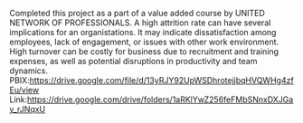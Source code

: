 Completed this project as a part of a value added course by UNITED NETWORK OF PROFESSIONALS. A high attrition rate can have several implications for an organistations. It may indicate dissatisfaction among employees, lack of engagement, or issues with other work environment. High turnover can be costly for business due to recruitment and training expenses, as well as potential disruptions in productivity and team dynamics.
 PBIX:https://drive.google.com/file/d/13yRJY92UpWSDhrotejjbqHVQWHg4zfEu/view
 Link:https://drive.google.com/drive/folders/1aRKlYwZ256feFMbSNnxDXJGav_rJNqxU
